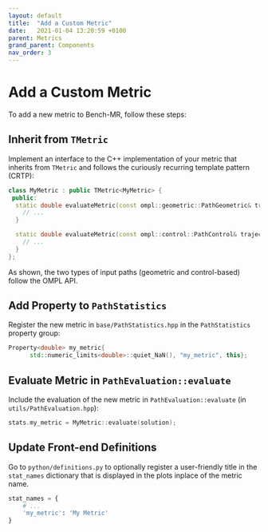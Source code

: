 ```yaml
---
layout: default
title:  "Add a Custom Metric"
date:   2021-01-04 13:20:59 +0100
parent: Metrics
grand_parent: Components
nav_order: 3
---
```


# Add a Custom Metric

To add a new metric to Bench-MR, follow these steps:

## Inherit from `TMetric`

Implement an interface to the C++ implementation of your metric that inherits from `TMetric` and follows the curiously recurring template pattern (CRTP):

```cpp
class MyMetric : public TMetric<MyMetric> {
 public:
  static double evaluateMetric(const ompl::geometric::PathGeometric& trajectory, double dt) {
    // ...
  }

  static double evaluateMetric(const ompl::control::PathControl& trajectory, double dt) {
    // ...
  }
};
```

As shown, the two types of input paths (geometric and control-based) follow the OMPL API.

## Add Property to `PathStatistics`

Register the new metric in `base/PathStatistics.hpp` in the `PathStatistics` property group:

```cpp
Property<double> my_metric{
      std::numeric_limits<double>::quiet_NaN(), "my_metric", this};
```

## Evaluate Metric in `PathEvaluation::evaluate`

Include the evaluation of the new metric in `PathEvaluation::evaluate` (in `utils/PathEvaluation.hpp`):

```cpp
stats.my_metric = MyMetric::evaluate(solution);
```

## Update Front-end Definitions

Go to `python/definitions.py` to optionally register a user-friendly title in the `stat_names` dictionary that is displayed in the plots inplace of the metric name.

```py
stat_names = {
    # ...
    'my_metric': 'My Metric'
}
```
